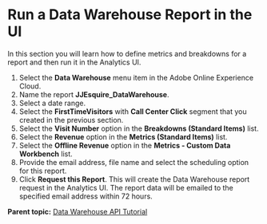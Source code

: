 # Run a Data Warehouse Report in the UI

 

In this section you will learn how to define metrics and breakdowns for a report and then run it in the Analytics UI.

1.   Select the **Data Warehouse** menu item in the Adobe Online Experience Cloud. 
2.   Name the report **JJEsquire_DataWarehouse**. 
3.   Select a date range. 
4.   Select the **FirstTimeVisitors** with **Call Center Click** segment that you created in the previous section. 
5.   Select the **Visit Number** option in the **Breakdowns (Standard Items)** list. 
6.   Select the **Revenue** option in the **Metrics (Standard Items)** list. 
7.   Select the **Offline Revenue** option in the **Metrics - Custom Data Workbench** list. 
8.   Provide the email address, file name and select the scheduling option for this report. 
9.   Click **Request this Report**. This will create the Data Warehouse report request in the Analytics UI. The report data will be emailed to the specified email address within 72 hours.

**Parent topic:** [Data Warehouse API Tutorial](c_data_warehouse_API_tutorial.md)


